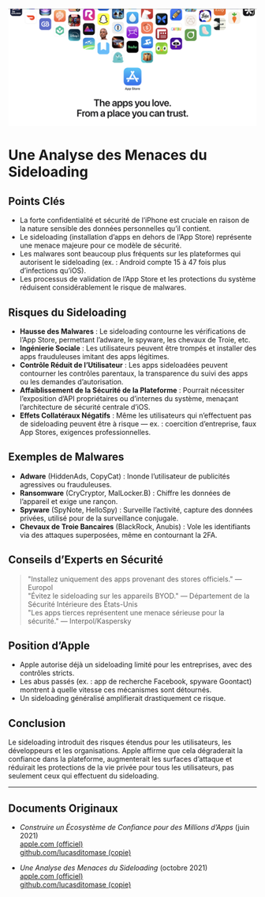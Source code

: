 ![Banner](../assets/banner.png)  

# Une Analyse des Menaces du Sideloading  

## Points Clés  

- La forte confidentialité et sécurité de l’iPhone est cruciale en raison de la nature sensible des données personnelles qu’il contient.  
- Le sideloading (installation d’apps en dehors de l’App Store) représente une menace majeure pour ce modèle de sécurité.  
- Les malwares sont beaucoup plus fréquents sur les plateformes qui autorisent le sideloading (ex. : Android compte 15 à 47 fois plus d’infections qu’iOS).  
- Les processus de validation de l’App Store et les protections du système réduisent considérablement le risque de malwares.  

## Risques du Sideloading  

- **Hausse des Malwares** : Le sideloading contourne les vérifications de l’App Store, permettant l’adware, le spyware, les chevaux de Troie, etc.  
- **Ingénierie Sociale** : Les utilisateurs peuvent être trompés et installer des apps frauduleuses imitant des apps légitimes.  
- **Contrôle Réduit de l’Utilisateur** : Les apps sideloadées peuvent contourner les contrôles parentaux, la transparence du suivi des apps ou les demandes d’autorisation.  
- **Affaiblissement de la Sécurité de la Plateforme** : Pourrait nécessiter l’exposition d’API propriétaires ou d’internes du système, menaçant l’architecture de sécurité centrale d’iOS.  
- **Effets Collatéraux Négatifs** : Même les utilisateurs qui n’effectuent pas de sideloading peuvent être à risque — ex. : coercition d’entreprise, faux App Stores, exigences professionnelles.  

## Exemples de Malwares  

- **Adware** (HiddenAds, CopyCat) : Inonde l’utilisateur de publicités agressives ou frauduleuses.  
- **Ransomware** (CryCryptor, MalLocker.B) : Chiffre les données de l’appareil et exige une rançon.  
- **Spyware** (SpyNote, HelloSpy) : Surveille l’activité, capture des données privées, utilisé pour de la surveillance conjugale.  
- **Chevaux de Troie Bancaires** (BlackRock, Anubis) : Vole les identifiants via des attaques superposées, même en contournant la 2FA.  

## Conseils d’Experts en Sécurité  

> "Installez uniquement des apps provenant des stores officiels." — Europol  
> "Évitez le sideloading sur les appareils BYOD." — Département de la Sécurité Intérieure des États-Unis  
> "Les apps tierces représentent une menace sérieuse pour la sécurité." — Interpol/Kaspersky  

## Position d’Apple  

- Apple autorise déjà un sideloading limité pour les entreprises, avec des contrôles stricts.  
- Les abus passés (ex. : app de recherche Facebook, spyware Goontact) montrent à quelle vitesse ces mécanismes sont détournés.  
- Un sideloading généralisé amplifierait drastiquement ce risque.  

## Conclusion  

Le sideloading introduit des risques étendus pour les utilisateurs, les développeurs et les organisations. Apple affirme que cela dégraderait la confiance dans la plateforme, augmenterait les surfaces d’attaque et réduirait les protections de la vie privée pour tous les utilisateurs, pas seulement ceux qui effectuent du sideloading.  

---  

## Documents Originaux  

- *Construire un Écosystème de Confiance pour des Millions d’Apps* (juin 2021)  
  [apple.com (officiel)](https://www.apple.com/privacy/docs/Building_a_Trusted_Ecosystem_for_Millions_of_Apps.pdf)  
  [github.com/lucasditomase (copie)](https://github.com/lucasditomase/app-restrictions/blob/main/summary.pdf)  

- *Une Analyse des Menaces du Sideloading* (octobre 2021)  
  [apple.com (officiel)](https://www.apple.com/privacy/docs/Building_a_Trusted_Ecosystem_for_Millions_of_Apps_A_Threat_Analysis_of_Sideloading.pdf)  
  [github.com/lucasditomase (copie)](https://github.com/lucasditomase/app-restrictions/blob/main/threat-analysis.pdf)  
